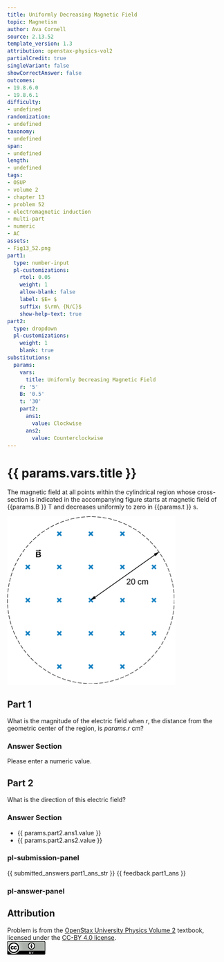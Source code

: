 ```yaml
---
title: Uniformly Decreasing Magnetic Field
topic: Magnetism
author: Ava Cornell
source: 2.13.52
template_version: 1.3
attribution: openstax-physics-vol2
partialCredit: true
singleVariant: false
showCorrectAnswer: false
outcomes:
- 19.8.6.0
- 19.8.6.1
difficulty:
- undefined
randomization:
- undefined
taxonomy:
- undefined
span:
- undefined
length:
- undefined
tags:
- OSUP
- volume 2
- chapter 13
- problem 52
- electromagnetic induction
- multi-part
- numeric
- AC
assets:
- Fig13_52.png
part1:
  type: number-input
  pl-customizations:
    rtol: 0.05
    weight: 1
    allow-blank: false
    label: $E= $
    suffix: $\rm\ {N/C}$
    show-help-text: true
part2:
  type: dropdown
  pl-customizations:
    weight: 1
    blank: true
substitutions:
  params:
    vars:
      title: Uniformly Decreasing Magnetic Field
    r: '5'
    B: '0.5'
    t: '30'
    part2:
      ans1:
        value: Clockwise
      ans2:
        value: Counterclockwise
---
```

# {{ params.vars.title }}
The magnetic field at all points within the cylindrical region whose cross-section is indicated in the accompanying figure starts at magnetic field of {{params.B }} $\textrm{ T}$ and decreases uniformly to zero in {{params.t }}  $\textrm{ s}$.

<img src="Fig13_52.png">

## Part 1

What is the magnitude of the electric field when $r$, the distance from the geometric center of the region, is ${{params.r }} \textrm{ cm}$?

### Answer Section

Please enter a numeric value.

## Part 2

What is the direction of this electric field?

### Answer Section

- {{ params.part2.ans1.value }}
- {{ params.part2.ans2.value }}

### pl-submission-panel

{{ submitted_answers.part1_ans_str }}
{{ feedback.part1_ans }}

### pl-answer-panel

## Attribution

Problem is from the [OpenStax University Physics Volume 2](https://openstax.org/details/books/university-physics-volume-2) textbook, licensed under the [CC-BY 4.0 license](https://creativecommons.org/licenses/by/4.0/).<br>![Image representing the Creative Commons 4.0 BY license.](https://raw.githubusercontent.com/firasm/bits/master/by.png)